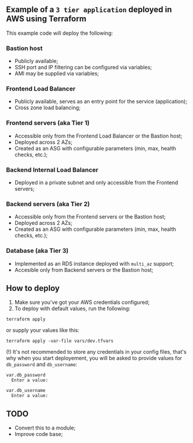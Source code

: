## Example of a `3 tier application` deployed in AWS using Terraform

This example code will deploy the following:

### Bastion host
* Publicly available;
* SSH port and IP filtering can be configured via variables;
* AMI may be supplied via variables;

### Frontend Load Balancer
* Publicly available, serves as an entry point for the service (application);
* Cross zone load balancing;

### Frontend servers (aka Tier 1)
* Accessible only from the Frontend Load Balancer or the Bastion host;
* Deployed across 2 AZs;
* Created as an ASG with configurable parameters (min, max, health checks, etc.);

### Backend Internal Load Balancer
* Deployed in a private subnet and only accessible from the Frontend servers;

### Backend servers (aka Tier 2)
* Accessible only from the Frontend servers or the Bastion host;
* Deployed across 2 AZs;
* Created as an ASG with configurable parameters (min, max, health checks, etc.);

### Database (aka Tier 3)
* Implemented as an RDS instance deployed with `multi_az` support;
* Accesible only from Backend servers or the Bastion host;

## How to deploy
1. Make sure you've got your AWS credentials configured;
2. To deploy with default values, run the following:
```
terraform apply
```
or supply your values like this:
```
terraform apply -var-file vars/dev.tfvars
```

(!) It's not recommended to store any credentials in your config files, that's why
when you start deployement, you will be asked to provide values for `db_password` and `db_username`:
```
var.db_password
  Enter a value: 

var.db_username
  Enter a value: 
```

## TODO
* Convert this to a module;
* Improve code base;